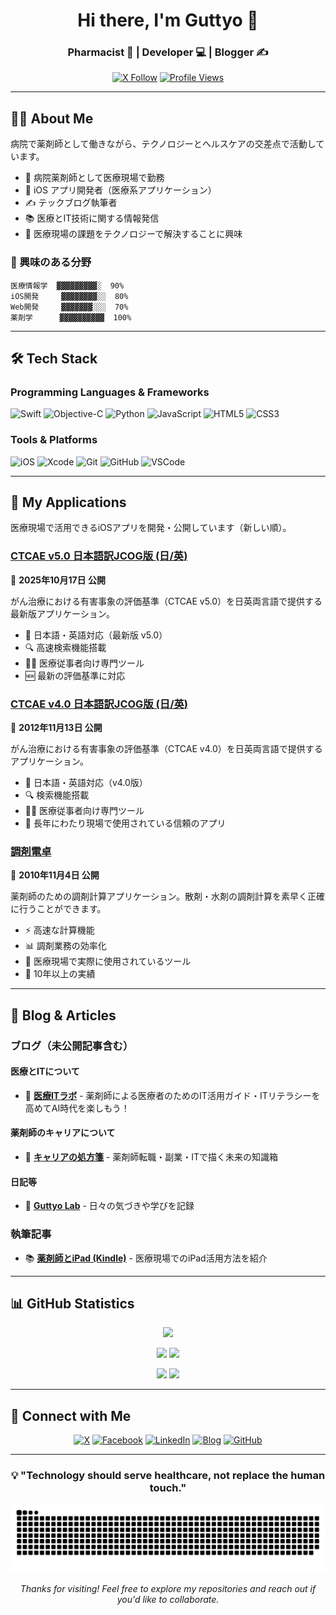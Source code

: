 <div align="center">

# Hi there, I'm Guttyo 👋

### Pharmacist 💊 | Developer 💻 | Blogger ✍️

[![X Follow](https://img.shields.io/twitter/follow/Guttyo?style=social&logo=x&label=Follow%20@Guttyo)](https://www.x.com/Guttyo)
[![Profile Views](https://komarev.com/ghpvc/?username=Guttyo&color=blue&style=flat)](https://github.com/Guttyo)

</div>

---

## 👨‍💻 About Me

病院で薬剤師として働きながら、テクノロジーとヘルスケアの交差点で活動しています。

- 💊 病院薬剤師として医療現場で勤務
- 📱 iOS アプリ開発者（医療系アプリケーション）
- ✍️ テックブログ執筆者
- 📚 医療とIT技術に関する情報発信
- 🎯 医療現場の課題をテクノロジーで解決することに興味

### 🌟 興味のある分野

```text
医療情報学  ▓▓▓▓▓▓▓▓▓░  90%
iOS開発     ▓▓▓▓▓▓▓▓░░  80%
Web開発     ▓▓▓▓▓▓▓░░░  70%
薬剤学      ▓▓▓▓▓▓▓▓▓▓  100%
```

---

## 🛠️ Tech Stack

### Programming Languages & Frameworks
![Swift](https://img.shields.io/badge/Swift-FA7343?style=for-the-badge&logo=swift&logoColor=white)
![Objective-C](https://img.shields.io/badge/Objective--C-438EFF?style=for-the-badge&logo=apple&logoColor=white)
![Python](https://img.shields.io/badge/Python-3776AB?style=for-the-badge&logo=python&logoColor=white)
![JavaScript](https://img.shields.io/badge/JavaScript-F7DF1E?style=for-the-badge&logo=javascript&logoColor=black)
![HTML5](https://img.shields.io/badge/HTML5-E34F26?style=for-the-badge&logo=html5&logoColor=white)
![CSS3](https://img.shields.io/badge/CSS3-1572B6?style=for-the-badge&logo=css3&logoColor=white)

### Tools & Platforms
![iOS](https://img.shields.io/badge/iOS-000000?style=for-the-badge&logo=ios&logoColor=white)
![Xcode](https://img.shields.io/badge/Xcode-147EFB?style=for-the-badge&logo=xcode&logoColor=white)
![Git](https://img.shields.io/badge/Git-F05032?style=for-the-badge&logo=git&logoColor=white)
![GitHub](https://img.shields.io/badge/GitHub-181717?style=for-the-badge&logo=github&logoColor=white)
![VSCode](https://img.shields.io/badge/VSCode-007ACC?style=for-the-badge&logo=visualstudiocode&logoColor=white)

---

## 📱 My Applications

医療現場で活用できるiOSアプリを開発・公開しています（新しい順）。

### [CTCAE v5.0 日本語訳JCOG版 (日/英)](https://apps.apple.com/jp/app/id1505294578)
📅 **2025年10月17日 公開**

がん治療における有害事象の評価基準（CTCAE v5.0）を日英両言語で提供する最新版アプリケーション。

- 📖 日本語・英語対応（最新版 v5.0）
- 🔍 高速検索機能搭載
- 👨‍⚕️ 医療従事者向け専門ツール
- 🆕 最新の評価基準に対応

### [CTCAE v4.0 日本語訳JCOG版 (日/英)](https://apps.apple.com/jp/app/id576215567)
📅 **2012年11月13日 公開**

がん治療における有害事象の評価基準（CTCAE v4.0）を日英両言語で提供するアプリケーション。

- 📖 日本語・英語対応（v4.0版）
- 🔍 検索機能搭載
- 👨‍⚕️ 医療従事者向け専門ツール
- 📱 長年にわたり現場で使用されている信頼のアプリ

### [調剤電卓](https://apps.apple.com/jp/app/%E8%AA%BF%E5%89%A4%E9%9B%BB%E5%8D%93/id400743343)
📅 **2010年11月4日 公開**

薬剤師のための調剤計算アプリケーション。散剤・水剤の調剤計算を素早く正確に行うことができます。

- ⚡ 高速な計算機能
- 📊 調剤業務の効率化
- 🎯 医療現場で実際に使用されているツール
- 💯 10年以上の実績

---

## 📝 Blog & Articles

### ブログ（未公開記事含む）

#### 医療とITについて
- 🏥 **[医療ITラボ](https://www.yakuzaishi.app/)** - 薬剤師による医療者のためのIT活用ガイド・ITリテラシーを高めてAI時代を楽しもう！

#### 薬剤師のキャリアについて
- 💼 **[キャリアの処方箋](https://career.yakuzaishi.app/)** - 薬剤師転職・副業・ITで描く未来の知識箱

#### 日記等
- 📓 **[Guttyo Lab](https://blog.guttyo.jp/)** - 日々の気づきや学びを記録

### 執筆記事

- 📚 **[薬剤師とiPad (Kindle)](https://www.amazon.co.jp/%E8%96%AC%E5%89%A4%E5%B8%AB%E3%81%A8iPad-%E5%8C%BB%E7%99%82%E3%81%A8iPad-Takafumi-Mizuguchi-ebook/dp/B00I13I2G2)** - 医療現場でのiPad活用方法を紹介

---

## 📊 GitHub Statistics

<div align="center">

![](https://github-profile-summary-cards.vercel.app/api/cards/profile-details?username=Guttyo&theme=nord_bright)

![](https://github-profile-summary-cards.vercel.app/api/cards/repos-per-language?username=Guttyo&theme=nord_bright)
![](https://github-profile-summary-cards.vercel.app/api/cards/most-commit-language?username=Guttyo&theme=nord_bright)

![](https://github-profile-summary-cards.vercel.app/api/cards/stats?username=Guttyo&theme=nord_bright)
![](https://github-profile-summary-cards.vercel.app/api/cards/productive-time?username=Guttyo&theme=nord_bright)

</div>

---

## 🤝 Connect with Me

<div align="center">

[![X](https://img.shields.io/badge/X-000000?style=for-the-badge&logo=x&logoColor=white)](https://www.x.com/Guttyo)
[![Facebook](https://img.shields.io/badge/Facebook-1877F2?style=for-the-badge&logo=facebook&logoColor=white)](https://www.facebook.com/takafumi.mizuguchi)
[![LinkedIn](https://img.shields.io/badge/LinkedIn-0A66C2?style=for-the-badge&logo=linkedin&logoColor=white)](https://www.linkedin.com/in/takafumimizuguchi)
[![Blog](https://img.shields.io/badge/Blog-FF5722?style=for-the-badge&logo=blogger&logoColor=white)](https://blog.guttyo.jp/)
[![GitHub](https://img.shields.io/badge/GitHub-181717?style=for-the-badge&logo=github&logoColor=white)](https://github.com/Guttyo)

</div>

---

<div align="center">

### 💡 "Technology should serve healthcare, not replace the human touch."

![](https://raw.githubusercontent.com/platane/snk/output/github-contribution-grid-snake-dark.svg)

*Thanks for visiting! Feel free to explore my repositories and reach out if you'd like to collaborate.*

</div>
